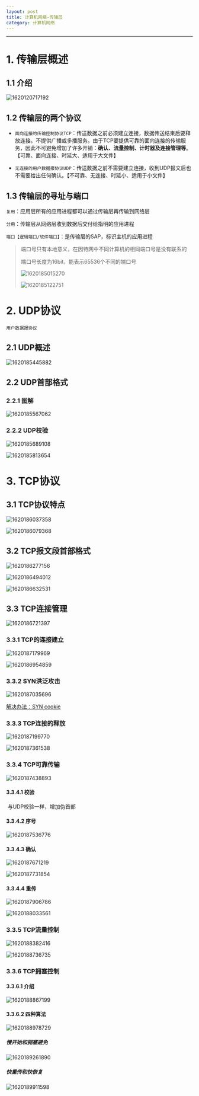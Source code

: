 ```yaml
---
layout: post
title: 计算机网络-传输层
category: 计算机网络
---
```

---
# 1. 传输层概述

## 1.1 介绍

![1620120717192](../../个人资料/计算机网络学习-来自王道考研/md完整笔记/02-计算机网络/05-传输层/resource/1620120717192.png)



## 1.2 传输层的两个协议

* `面向连接的传输控制协议TCP`：传送数据之前必须建立连接，数据传送结束后要释放连接。不提供广播或多播服务。由于TCP要提供可靠的面向连接的传输服务，因此不可避免增加了许多开销：**确认、流量控制、计时器及连接管理等**。【可靠、面向连接、时延大、适用于大文件】

* `无连接的用户数据报协议UDP`：传送数据之前不需要建立连接，收到UDP报文后也不需要给出任何确认。【不可靠、无连接、时延小、适用于小文件】



## 1.3 传输层的寻址与端口

`复用`：应用层所有的应用进程都可以通过传输层再传输到网络层

`分用`：传输层从网络层收到数据后交付给指明的应用进程

`端口【逻辑端口/软件端口】`：是传输层的SAP，标识主机的应用进程

> 端口号只有本地意义，在因特网中不同计算机的相同端口号是没有联系的
>
> 端口号长度为16bit，能表示65536个不同的端口号
>
> ![1620185015270](../../个人资料/计算机网络学习-来自王道考研/md完整笔记/02-计算机网络/05-传输层/resource/1620185015270.png)
>
> ![1620185122751](../../个人资料/计算机网络学习-来自王道考研/md完整笔记/02-计算机网络/05-传输层/resource/1620185122751.png)



# 2. UDP协议

`用户数据报协议`

## 2.1 UDP概述

![1620185445882](../../个人资料/计算机网络学习-来自王道考研/md完整笔记/02-计算机网络/05-传输层/resource/1620185445882.png)



## 2.2 UDP首部格式

### 2.2.1 图解

![1620185567062](../../个人资料/计算机网络学习-来自王道考研/md完整笔记/02-计算机网络/05-传输层/resource/1620185567062.png)





### 2.2.2 UDP校验

![1620185689108](../../个人资料/计算机网络学习-来自王道考研/md完整笔记/02-计算机网络/05-传输层/resource/1620185689108.png)

![1620185813654](../../个人资料/计算机网络学习-来自王道考研/md完整笔记/02-计算机网络/05-传输层/resource/1620185813654.png)



# 3. TCP协议

## 3.1 TCP协议特点

![1620186037358](../../个人资料/计算机网络学习-来自王道考研/md完整笔记/02-计算机网络/05-传输层/resource/1620186037358.png)

![1620186079368](../../个人资料/计算机网络学习-来自王道考研/md完整笔记/02-计算机网络/05-传输层/resource/1620186079368.png)



## 3.2 TCP报文段首部格式

![1620186277156](../../个人资料/计算机网络学习-来自王道考研/md完整笔记/02-计算机网络/05-传输层/resource/1620186277156.png)

![1620186494012](../../个人资料/计算机网络学习-来自王道考研/md完整笔记/02-计算机网络/05-传输层/resource/1620186494012.png)

![1620186632531](../../个人资料/计算机网络学习-来自王道考研/md完整笔记/02-计算机网络/05-传输层/resource/1620186632531.png)



## 3.3 TCP连接管理

![1620186721397](../../个人资料/计算机网络学习-来自王道考研/md完整笔记/02-计算机网络/05-传输层/resource/1620186721397.png)



### 3.3.1 TCP的连接建立

![1620187179969](../../个人资料/计算机网络学习-来自王道考研/md完整笔记/02-计算机网络/05-传输层/resource/1620187179969.png)

![1620186954859](../../个人资料/计算机网络学习-来自王道考研/md完整笔记/02-计算机网络/05-传输层/resource/1620186954859.png)



### 3.3.2 SYN洪泛攻击

![1620187035696](../../个人资料/计算机网络学习-来自王道考研/md完整笔记/02-计算机网络/05-传输层/resource/1620187035696.png)

[解决办法：SYN cookie](https://baike.baidu.com/item/syn%20cookie/6898884?fr=aladdin)



### 3.3.3 TCP连接的释放

![1620187199770](../../个人资料/计算机网络学习-来自王道考研/md完整笔记/02-计算机网络/05-传输层/resource/1620187199770.png)

![1620187361538](../../个人资料/计算机网络学习-来自王道考研/md完整笔记/02-计算机网络/05-传输层/resource/1620187361538.png)



### 3.3.4 TCP可靠传输

![1620187438893](../../个人资料/计算机网络学习-来自王道考研/md完整笔记/02-计算机网络/05-传输层/resource/1620187438893.png)



#### 3.3.4.1 校验

​	与UDP校验一样，增加伪首部

#### 3.3.4.2 序号

![1620187536776](../../个人资料/计算机网络学习-来自王道考研/md完整笔记/02-计算机网络/05-传输层/resource/1620187536776.png)

#### 3.3.4.3 确认

![1620187671219](../../个人资料/计算机网络学习-来自王道考研/md完整笔记/02-计算机网络/05-传输层/resource/1620187671219.png)

![1620187731854](../../个人资料/计算机网络学习-来自王道考研/md完整笔记/02-计算机网络/05-传输层/resource/1620187731854.png)

#### 3.3.4.4 重传

![1620187906786](../../个人资料/计算机网络学习-来自王道考研/md完整笔记/02-计算机网络/05-传输层/resource/1620187906786.png)

![1620188033561](../../个人资料/计算机网络学习-来自王道考研/md完整笔记/02-计算机网络/05-传输层/resource/1620188033561.png)



### 3.3.5 TCP流量控制

![1620188382416](../../个人资料/计算机网络学习-来自王道考研/md完整笔记/02-计算机网络/05-传输层/resource/1620188382416.png)

![1620188736735](../../个人资料/计算机网络学习-来自王道考研/md完整笔记/02-计算机网络/05-传输层/resource/1620188736735.png)



### 3.3.6 TCP拥塞控制

#### 3.3.6.1 介绍

![1620188867199](../../个人资料/计算机网络学习-来自王道考研/md完整笔记/02-计算机网络/05-传输层/resource/1620188867199.png)

#### 3.3.6.2 四种算法

![1620188978729](../../个人资料/计算机网络学习-来自王道考研/md完整笔记/02-计算机网络/05-传输层/resource/1620188978729.png)



##### 慢开始和拥塞避免

![1620189261890](D:\个人资料\计算机网络学习-来自王道考研\md完整笔记\02-计算机网络\05-传输层\resource\1620189261890.png)



##### 快重传和快恢复

![1620189911598](../../个人资料/计算机网络学习-来自王道考研/md完整笔记/02-计算机网络/05-传输层/resource/1620189911598.png)


